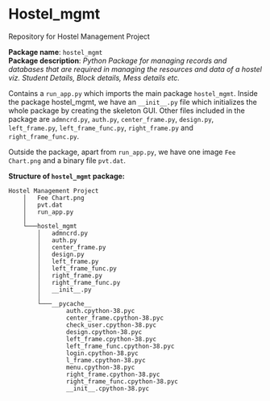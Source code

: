 
# Hostel_mgmt
Repository for Hostel Management Project

__Package name__: `hostel_mgmt`<br>
__Package description__: *Python Package for managing records and databases that are required in managing the resources and data of a hostel viz. Student Details, Block details, Mess details etc.*

Contains a `run_app.py` which imports the main package `hostel_mgmt`. Inside the package hostel_mgmt, we have an `__init__.py` file which initializes the whole package by creating the skeleton GUI. Other files included in the package are `admncrd.py`, `auth.py`, `center_frame.py`, `design.py`, `left_frame.py`, `left_frame_func.py`, `right_frame.py` and `right_frame_func.py`.

Outside the package, apart from `run_app.py`, we have one image `Fee Chart.png` and a binary file `pvt.dat`.

__Structure of `hostel_mgmt` package:__

```
Hostel Management Project
    │   Fee Chart.png
    │   pvt.dat
    │   run_app.py
    │
    └───hostel_mgmt
        │   admncrd.py
        │   auth.py
        │   center_frame.py
        │   design.py
        │   left_frame.py
        │   left_frame_func.py
        │   right_frame.py
        │   right_frame_func.py
        │   __init__.py
        │
        └───__pycache__
                auth.cpython-38.pyc
                center_frame.cpython-38.pyc
                check_user.cpython-38.pyc
                design.cpython-38.pyc
                left_frame.cpython-38.pyc
                left_frame_func.cpython-38.pyc
                login.cpython-38.pyc
                l_frame.cpython-38.pyc
                menu.cpython-38.pyc
                right_frame.cpython-38.pyc
                right_frame_func.cpython-38.pyc
                __init__.cpython-38.pyc
```
